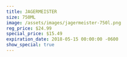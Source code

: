 ```yaml
---
title: JAGERMEISTER
size: 750ML
image: /assets/images/jagermeister-750l.png
reg_price: $24.99
special_price: $15.49
expiration_date: 2018-05-15 00:00:00 -0600
show_special: true
---
```



